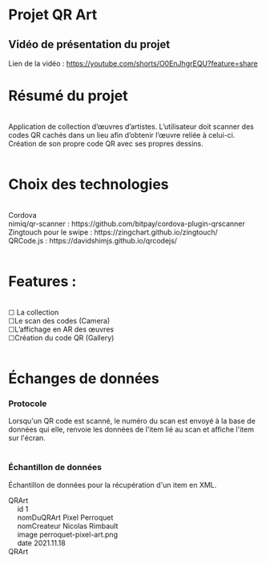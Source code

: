 # Projet QR Art

## Vidéo de présentation du projet 

Lien de la vidéo : https://youtube.com/shorts/O0EnJhgrEQU?feature=share

<h1> Résumé du projet</h1></br>
Application de collection d’œuvres d’artistes. L’utilisateur doit scanner des codes QR cachés dans un lieu afin d’obtenir l’œuvre reliée à celui-ci. Création de son propre code QR avec ses propres dessins. </br></br>
<h1> Choix des technologies</h1> </br>
Cordova </br>
nimiq/qr-scanner : https://github.com/bitpay/cordova-plugin-qrscanner </br>
Zingtouch pour le swipe : https://zingchart.github.io/zingtouch/ </br>
QRCode.js : https://davidshimjs.github.io/qrcodejs/</br>
</br>
<h1>Features :</h1> </br>
&#9744; La collection</br>
&#9744;Le scan des codes (Camera) </br>
&#9744;L’affichage en AR des œuvres</br>
&#9744;Création du code QR (Gallery)</br></br>
<h1>Échanges de données</h1>
<h3>Protocole</h3>
Lorsqu'un QR code est scanné, le numéro du scan est envoyé à la base de données qui elle, renvoie les données de l'item lié au scan et affiche l'item sur l'écran.<br>
<br>
<h3>Échantillon de données</h3>
Échantillon de données pour la récupération d'un item en XML.<br>

QRArt<br />
    &emsp; id 1<br />
    &emsp; nomDuQRArt Pixel Perroquet<br />
    &emsp; nomCreateur Nicolas Rimbault<br />
    &emsp; image perroquet-pixel-art.png<br />
    &emsp; date 2021.11.18<br />
QRArt<br />
